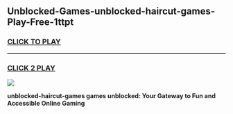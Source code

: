 
## Unblocked-Games-unblocked-haircut-games-Play-Free-1ttpt
<h3>
<a href="https://premium76.site?title=unblocked-haircut-games&ref=20A">CLICK TO PLAY</a></h3>
<hr>

<h3>
<a href="https://premium76.site?title=unblocked-haircut-games&ref=20A">CLICK 2 PLAY</a>
  
</h3>

<a href="https://premium76.site?title=unblocked-haircut-games&ref=20A"><img src="https://clearcache.store/games.png"></a>


**unblocked-haircut-games games unblocked: Your Gateway to Fun and Accessible Online Gaming**
